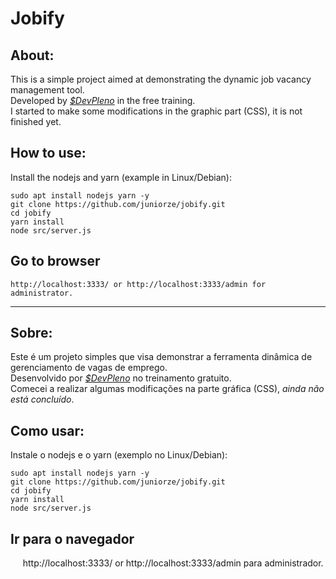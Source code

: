 # Jobify
## About:
This is a simple project aimed at demonstrating the dynamic job vacancy management tool.  
Developed by *[$DevPleno](https://www.devpleno.com/)* in the free training.  
I started to make some modifications in the graphic part (CSS), it is not finished yet.  

## How to use:
Install the nodejs and yarn (example in Linux/Debian):  
    
    sudo apt install nodejs yarn -y  
    git clone https://github.com/juniorze/jobify.git  
    cd jobify  
    yarn install  
    node src/server.js  

## Go to browser
    http://localhost:3333/ or http://localhost:3333/admin for administrator.   
__________________________________________________________________________________________________
## Sobre:
Este é um projeto simples que visa demonstrar a ferramenta dinâmica de gerenciamento de vagas de emprego.  
Desenvolvido por *[$DevPleno](https://www.devpleno.com/)* no treinamento gratuito.  
Comecei a realizar algumas modificações na parte gráfica (CSS), *ainda não está concluído*.  

## Como usar:
Instale o nodejs e o yarn (exemplo no Linux/Debian):

    sudo apt install nodejs yarn -y  
    git clone https://github.com/juniorze/jobify.git  
    cd jobify  
    yarn install  
    node src/server.js 

## Ir para o navegador
     http://localhost:3333/ or http://localhost:3333/admin para administrador.
